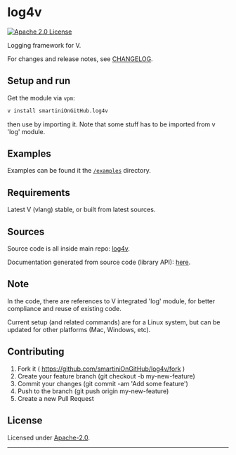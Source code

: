 # log4v

  [![Apache 2.0 License](https://img.shields.io/badge/license-Apache_2.0-green.svg?style=flat)](./LICENSE)

Logging framework for V.

For changes and release notes, see [CHANGELOG](./CHANGELOG.md).


## Setup and run

Get the module via `vpm`:
```bash
v install smartiniOnGitHub.log4v
```
then use by importing it.
Note that some stuff has to be imported from v 'log' module.


## Examples
Examples can be found it the [`/examples`](/examples) directory.


## Requirements

Latest V (vlang) stable, or built from latest sources.


## Sources

Source code is all inside main repo:
[log4v](https://smartiniOnGitHub@github.com/smartiniOnGitHub/log4v).

Documentation generated from source code (library API):
[here](https://smartiniongithub.github.io/log4v/).


## Note

In the code, there are references to V integrated 'log' module, 
for better compliance and reuse of existing code.

Current setup (and related commands) are for a Linux system, 
but can be updated for other platforms (Mac, Windows, etc).


## Contributing

1. Fork it ( https://github.com/smartiniOnGitHub/log4v/fork )
2. Create your feature branch (git checkout -b my-new-feature)
3. Commit your changes (git commit -am 'Add some feature')
4. Push to the branch (git push origin my-new-feature)
5. Create a new Pull Request


## License

Licensed under [Apache-2.0](./LICENSE).

----
